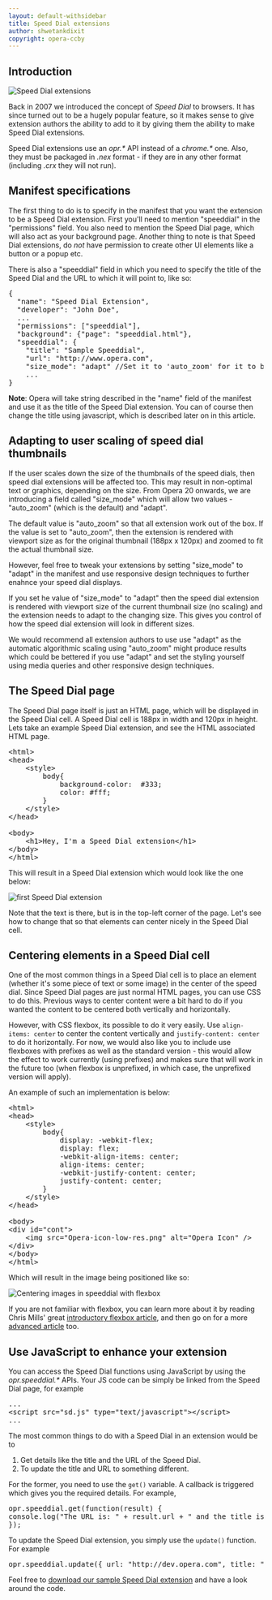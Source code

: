 ```yaml
---
layout: default-withsidebar
title: Speed Dial extensions
author: shwetankdixit
copyright: opera-ccby
---
```


## Introduction

<img src="static/images/Speed-Dial.jpg" alt="Speed Dial extensions" class="img-polaroid">

Back in 2007 we introduced the concept of *Speed Dial* to browsers. It has since turned out to be a hugely popular feature, so it makes sense to give extension authors the ability to add to it by giving them the ability to make Speed Dial extensions.

Speed Dial extensions use an *opr.\** API instead of a *chrome.\** one. Also, they must be packaged in *.nex* format - if they are in any other format (including *.crx* they will not run).

## Manifest specifications

The first thing to do is to specify in the manifest that you want the extension to be a Speed Dial extension. First you'll need to mention "speeddial" in the "permissions" field. You also need to mention the Speed Dial page, which will also act as your background page. Another thing to note is that Speed Dial extensions, do *not* have permission to create other UI elements like a button or a popup etc.

There is also a "speeddial" field in which you need to specify the title of the Speed Dial and the URL to which it will point to, like so:

<pre class="prettyprint">{
  "name": "Speed Dial Extension",
  "developer": "John Doe",
  ...
  "permissions": ["speeddial"],
  "background": {"page": "speeddial.html"},
  "speeddial": {
    "title": "Sample Speeddial",
    "url": "http://www.opera.com",
    "size_mode": "adapt" //Set it to 'auto_zoom' for it to be automatically adjusted for different zoom levels    }
    ...
}</pre>

**Note**: Opera will take string described in the "name" field of the manifest and use it as the title of the Speed Dial extension. You can of course then change the title using javascript, which is described later on in this article.

## Adapting to user scaling of speed dial thumbnails

If the user scales down the size of the thumbnails of the speed dials, then speed dial extensions will be affected too. This may result in non-optimal text or graphics, depending on the size. From Opera 20 onwards, we are introducing a field called "size_mode" which will allow two values - "auto_zoom" (which is the default) and "adapt".

The default value is "auto_zoom" so that all extension work out of the box. If the value is set to "auto_zoom", then the extension is rendered with viewport size as for the original thumbnail (188px x 120px) and zoomed to fit the actual thumbnail size.

However, feel free to tweak your extensions by setting "size_mode" to "adapt" in the manifest and use responsive design techniques to further enahnce your speed dial displays.

If you set he value of "size_mode" to "adapt" then the speed dial extension is rendered with viewport size of the current thumbnail size (no scaling) and the extension needs to adapt to the changing size. This gives you control of how the speed dial extension will look in different sizes. 

We would recommend all extension authors to use use "adapt" as the automatic algorithmic scaling using "auto_zoom" might produce results which could be bettered if you use "adapt" and set the styling yourself using media queries and other responsive design techniques. 

## The Speed Dial page
The Speed Dial page itself is just an HTML page, which will be displayed in the Speed Dial cell. A Speed Dial cell is 188px in width and 120px in height. Lets take an example Speed Dial extension, and see the HTML associated HTML page.

<pre class="prettyprint">&lt;html&gt;
&lt;head&gt;
	&lt;style&gt;
		body{
			background-color:  #333;
			color: #fff;
		}
	&lt;/style&gt;
&lt;/head&gt;

&lt;body&gt;
	&lt;h1&gt;Hey, I&#39;m a Speed Dial extension&lt;/h1&gt;
&lt;/body&gt;
&lt;/html&gt;</pre>

This will result in a Speed Dial extension which would look like the one below:

<img src="static/images/sdext-1.png" alt="first Speed Dial extension" class="img-polaroid">

Note that the text is there, but is in the top-left corner of the page. Let's see how to change that so that elements can center nicely in the Speed Dial cell.

## Centering elements in a Speed Dial cell

One of the most common things in a Speed Dial cell is to place an element (whether it's some piece of text or some image) in the center of the speed dial. Since Speed Dial pages are just normal HTML pages, you can use CSS to do this. Previous ways to center content were a bit hard to do if you wanted the content to be centered both vertically and horizontally.

However, with CSS flexbox, its possible to do it very easily. Use `align-items: center` to center the content vertically and `justify-content: center` to do it horizontally. For now, we would also like you to include use flexboxes with prefixes as well as the standard version - this would allow the effect to work currently (using prefixes) and makes sure that will work in the future too (when flexbox is unprefixed, in which case, the unprefixed version will apply).

An example of such an implementation is below:

<pre class="prettyprint">&lt;html&gt;
&lt;head&gt;
	&lt;style&gt;
		body{
			display: -webkit-flex;
			display: flex;
			-webkit-align-items: center;
			align-items: center;
			-webkit-justify-content: center;
			justify-content: center;
		}
	&lt;/style&gt;
&lt;/head&gt;

&lt;body&gt;
&lt;div id=&quot;cont&quot;&gt;
	&lt;img src=&quot;Opera-icon-low-res.png&quot; alt=&quot;Opera Icon&quot; /&gt;
&lt;/div&gt;
&lt;/body&gt;
&lt;/html&gt;</pre>

Which will result in the image being positioned like so:

<img src="static/images/sdext-2.png" alt="Centering images in speeddial with flexbox" class="img-polaroid">

If you are not familiar with flexbox, you can learn more about it by reading Chris Mills' great [introductory flexbox article](http://dev.opera.com/articles/view/flexbox-basics/), and then go on for a more [advanced article](http://dev.opera.com/articles/view/advanced-cross-browser-flexbox/) too.

## Use JavaScript to enhance your extension

You can access the Speed Dial functions using JavaScript by using the *opr.speeddial.\** APIs. Your JS code can be simply be linked from the Speed Dial page, for example

<pre class="prettyprint">...
&lt;script src=&quot;sd.js&quot; type=&quot;text/javascript&quot;&gt;&lt;/script&gt;
...</pre>

The most common things to do with a Speed Dial in an extension would be to

1. Get details like the title and the URL of the Speed Dial.
2. To update the title and URL to something different.

For the former, you need to use the `get()` variable. A callback is triggered which gives you the required details. For example,

<pre class="prettyprint">opr.speeddial.get(function(result) {
console.log("The URL is: " + result.url + " and the title is " + result.title);
});</pre>

To update the Speed Dial extension, you simply use the `update()` function. For example

<pre class="prettyprint">opr.speeddial.update({ url: "http://dev.opera.com", title: "Dev Opera" });</pre>

Feel free to [download our sample Speed Dial extension](samples/SpeedDial-CenterContent.nex) and have a look around the code.
